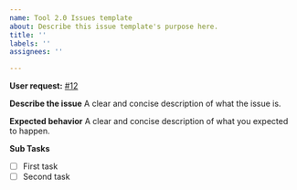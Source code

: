 ```yaml
---
name: Tool 2.0 Issues template
about: Describe this issue template's purpose here.
title: ''
labels: ''
assignees: ''

---
```


**User request:**   [#12](https://servertools.intel.com)
 
 **Describe the issue**
 A clear and concise description of what the issue is.

**Expected behavior**
A clear and concise description of what you expected to happen.

**Sub Tasks**

- [ ] First task
- [ ] Second task
